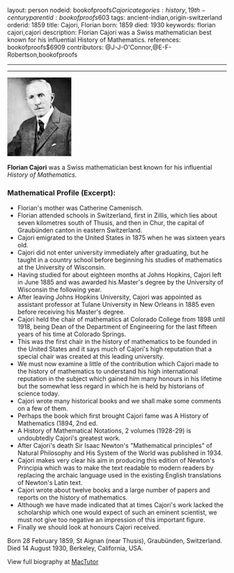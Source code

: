 layout: person
nodeid: bookofproofs$Cajori
categories: history,19th-century
parentid: bookofproofs$603
tags: ancient-indian,origin-switzerland
orderid: 1859
title: Cajori, Florian
born: 1859
died: 1930
keywords: florian cajori,cajori
description: Florian Cajori was a Swiss mathematician best known for his influential History of Mathematics.
references: bookofproofs$6909
contributors: @J-J-O'Connor,@E-F-Robertson,bookofproofs

---



---

![Cajori.jpg](https://github.com/bookofproofs/bookofproofs.github.io/blob/main/_sources/_assets/images/portraits/Cajori.jpg?raw=true)

**Florian Cajori** was a Swiss mathematician best known for his influential  _History of Mathematics_.

### Mathematical Profile (Excerpt):
* Florian's mother was Catherine Camenisch.
* Florian attended schools in Switzerland, first in Zillis, which lies about seven kilometres south of Thusis, and then in Chur, the capital of Graubünden canton in eastern Switzerland.
* Cajori emigrated to the United States in 1875 when he was sixteen years old.
* Cajori did not enter university immediately after graduating, but he taught in a country school before beginning his studies of mathematics at the University of Wisconsin.
* Having studied for about eighteen months at Johns Hopkins, Cajori left in June 1885 and was awarded his Master's degree by the University of Wisconsin the following year.
* After leaving Johns Hopkins University, Cajori was appointed as assistant professor at Tulane University in New Orleans in 1885 even before receiving his Master's degree.
* Cajori held the chair of mathematics at Colorado College from 1898 until 1918, being Dean of the Department of Engineering for the last fifteen years of his time at Colorado Springs.
* This was the first chair in the history of mathematics to be founded in the United States and it says much of Cajori's high reputation that a special chair was created at this leading university.
* We must now examine a little of the contribution which Cajori made to the history of mathematics to understand his high international reputation in the subject which gained him many honours in his lifetime but the somewhat less regard in which he is held by historians of science today.
* Cajori wrote many historical books and we shall make some comments on a few of them.
* Perhaps the book which first brought Cajori fame was A History of Mathematics (1894, 2nd  ed.
* A History of Mathematical Notations, 2 volumes (1928-29) is undoubtedly Cajori's greatest work.
* After Cajori's death Sir Isaac Newton's "Mathematical principles" of Natural Philosophy and His System of the World was published in 1934.
* Cajori makes very clear his aim in producing this edition of Newton's Principia which was to make the text readable to modern readers by replacing the archaic language used in the existing English translations of Newton's Latin text.
* Cajori wrote about twelve books and a large number of papers and reports on the history of mathematics.
* Although we have made indicated that at times Cajori's work lacked the scholarship which one would expect of such an eminent scientist, we must not give too negative an impression of this important figure.
* Finally we should look at honours Cajori received.

Born 28 February 1859, St Aignan (near Thusis), Graubünden, Switzerland. Died 14 August 1930, Berkeley, California, USA.

View full biography at [MacTutor](https://mathshistory.st-andrews.ac.uk/Biographies/Cajori/)
